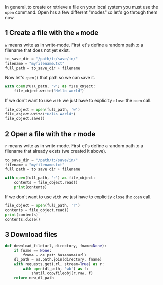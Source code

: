 In general, to create or retrieve a file on your local system you must use the `open` command. Open has a few different "modes" so let's go through them now.

## 1 Create a file with the `w` mode
`w` means write as in write-mode. First let's define a random path to a filename that does not yet exist.
```python
to_save_dir = "/path/to/save/in/"
filename = "myfilename.txt"
full_path = to_save_dir + filename
```
Now let's `open()` that path so we can save it.

```python
with open(full_path, 'w') as file_object:
    file_object.write("Hello world")
```

If we don't want to use `with` we just have to explicitly `close` the `open` call.

```python
file_object = open(full_path, 'w')
file_object.write("Hello World")
file_object.save()
```

## 2 Open a file with the `r` mode
`r` means write as in write-mode. First let's define a random path to a filename that already exists (we created it above).
```python
to_save_dir = "/path/to/save/in/"
filename = "myfilename.txt"
full_path = to_save_dir + filename
```

```python
with open(full_path, 'r') as file_object:
    contents = file_object.read()
    print(contents)
```

If we don't want to use `with` we just have to explicitly `close` the `open` call.

```python
file_object = open(full_path, 'r')
contents = file_object.read()
print(contents)
contents.close()
```

## 3 Download files

```python
def download_file(url, directory, fname=None):
    if fname == None:
        fname = os.path.basename(url)
    dl_path = os.path.join(directory, fname)
    with requests.get(url, stream=True) as r:
        with open(dl_path, 'wb') as f:
            shutil.copyfileobj(r.raw, f)
    return new_dl_path
```
